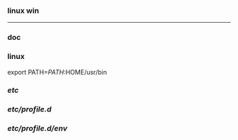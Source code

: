 ### linux win
---

### doc

### linux
export PATH=$PATH:$HOME/usr/bin

### *etc*
### *etc/profile.d*
### *etc/profile.d/env*





























































